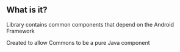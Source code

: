 ## What is it?
Library contains common components that depend on the Android Framework

Created to allow Commons to be a pure Java component 
